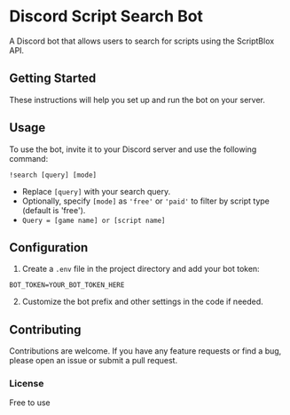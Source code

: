 # Discord Script Search Bot

A Discord bot that allows users to search for scripts using the ScriptBlox API.

## Getting Started

These instructions will help you set up and run the bot on your server.

## Usage
To use the bot, invite it to your Discord server and use the following command:
```
!search [query] [mode]
```
- Replace `[query]` with your search query.
- Optionally, specify `[mode]` as `'free'` or `'paid'` to filter by script type (default is 'free').
- `Query = [game name] or [script name]`

## Configuration
1. Create a `.env` file in the project directory and add your bot token:
```
BOT_TOKEN=YOUR_BOT_TOKEN_HERE
```
2. Customize the bot prefix and other settings in the code if needed.

  
## Contributing
Contributions are welcome. If you have any feature requests or find a bug, please open an issue or submit a pull request.

### License
Free to use
